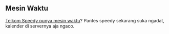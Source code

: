 ## Mesin Waktu

[Telkom Speedy punya mesin waktu](http://daus.trala.la/2007/12/25/frontpage-speedy/)? Pantes speedy sekarang suka ngadat, kalender di servernya aja ngaco.

<!-- {"time": "2007-12-25 20:31:42", "title": "Mesin Waktu"} -->
